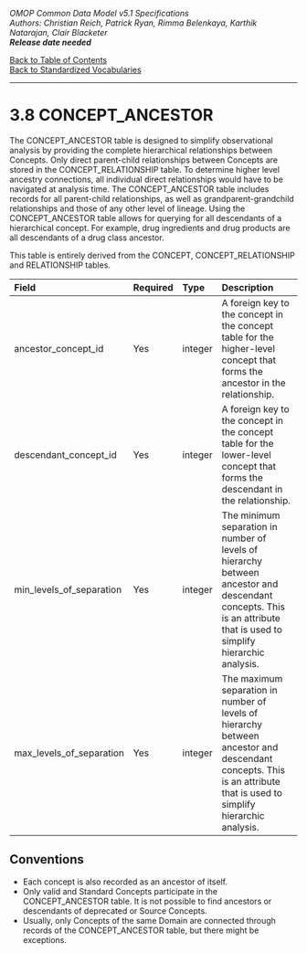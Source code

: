 *OMOP Common Data Model v5.1 Specifications*
<br>*Authors: Christian Reich, Patrick Ryan, Rimma Belenkaya, Karthik Natarajan, Clair Blacketer*
<br>***Release date needed***

[Back to Table of Contents](https://github.com/OHDSI/CommonDataModel/blob/master/Documentation/TableofContents.md)
<br>[Back to Standardized Vocabularies](StandardizedVocabularies.md)

---

# 3.8 CONCEPT_ANCESTOR

The CONCEPT_ANCESTOR table is designed to simplify observational analysis by providing the complete hierarchical relationships between Concepts. Only direct parent-child relationships between Concepts are stored in the CONCEPT_RELATIONSHIP table. To determine higher level ancestry connections, all individual direct relationships would have to be navigated at analysis time. The  CONCEPT_ANCESTOR table includes records for all parent-child relationships, as well as grandparent-grandchild relationships and those of any other level of lineage. Using the CONCEPT_ANCESTOR table allows for querying for all descendants of a hierarchical concept. For example, drug ingredients and drug products are all descendants of a drug class ancestor.

This table is entirely derived from the CONCEPT, CONCEPT_RELATIONSHIP and RELATIONSHIP tables.  

Field|Required|Type|Description
:---|:---|:---|:---
|ancestor_concept_id|Yes|integer|A foreign key to the concept in the concept table for the higher-level concept that forms the ancestor in the relationship.|
|descendant_concept_id|Yes|integer|A foreign key to the concept in the concept table for the lower-level concept that forms the descendant in the relationship.|
|min_levels_of_separation|Yes|integer|The minimum separation in number of levels of hierarchy between ancestor and descendant concepts. This is an attribute that is used to simplify hierarchic analysis.|
|max_levels_of_separation|Yes|integer|The maximum separation in number of levels of hierarchy between ancestor and descendant concepts. This is an attribute that is used to simplify hierarchic analysis.|

## Conventions 

  * Each concept is also recorded as an ancestor of itself.
  * Only valid and Standard Concepts participate in the CONCEPT_ANCESTOR table. It is not possible to find ancestors or descendants of deprecated or Source Concepts.
  * Usually, only Concepts of the same Domain are connected through records of the CONCEPT_ANCESTOR table, but there might be exceptions.

